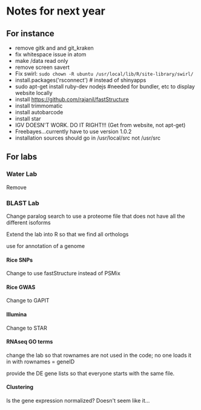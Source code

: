 # Notes for next year

## For instance
* remove gitk and and git_kraken
* fix whitespace issue in atom 
* make /data read only
* remove screen savert
* Fix swirl: `sudo chown -R ubuntu /usr/local/lib/R/site-library/swirl/`
* install.packages('rsconnect') # instead of shinyapps
* sudo apt-get install ruby-dev nodejs #needed for bundler, etc to display website locally
* install https://github.com/rajanil/fastStructure
* install trimmomatic
* install autobarcode
* install star
* IGV DOESN'T WORK.  DO IT RIGHT!!! (Get from website, not apt-get)
* Freebayes...currently have to use version 1.0.2
* installation sources should go in /usr/local/src not /usr/src

## For labs

### Water Lab

Remove

### BLAST Lab

Change paralog search to use a proteome file that does not have all the different isoforms

Extend the lab into R so that we find all orthologs

use for annotation of a genome

#### Rice SNPs

Change to use fastStructure instead of PSMix

#### Rice GWAS

Change to GAPIT

#### Illumina

Change to STAR

#### RNAseq GO terms

change the lab so that rownames are not used in the code; no one loads it in with rownames = geneID

provide the DE gene lists so that everyone starts with the same file.

#### Clustering

Is the gene expression normalized?  Doesn't seem like it...


